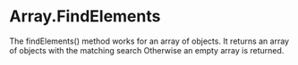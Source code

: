 Array.FindElements
==================

The findElements() method works for an array of objects. It returns an array of objects with the matching search Otherwise an empty array is returned.
